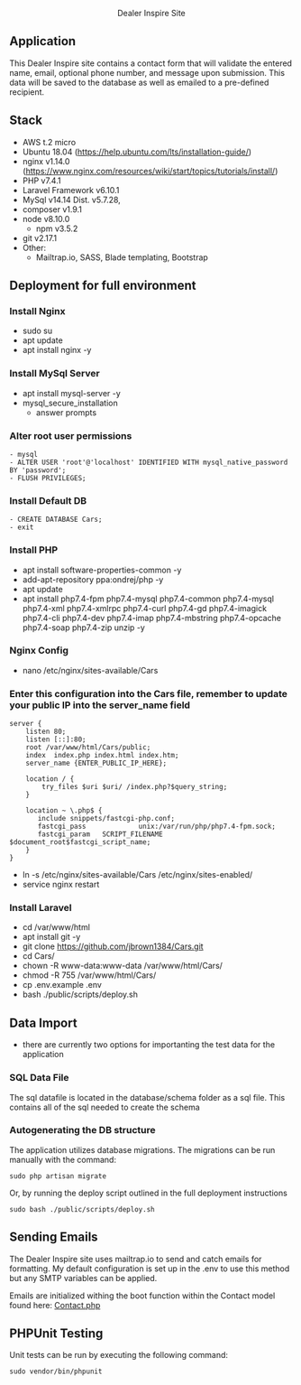 <p align="center">Dealer Inspire Site</p>

## Application
<p>This Dealer Inspire site contains a contact form that will validate the entered name, email, optional phone number, and message upon submission. This data will be saved to the database as well as emailed to a pre-defined recipient.</p>

## Stack

- AWS t.2 micro
- Ubuntu 18.04 (https://help.ubuntu.com/lts/installation-guide/)
- nginx v1.14.0 (https://www.nginx.com/resources/wiki/start/topics/tutorials/install/)
- PHP v7.4.1 
- Laravel Framework v6.10.1
- MySql v14.14 Dist. v5.7.28,
- composer v1.9.1
- node v8.10.0
    - npm v3.5.2
- git v2.17.1
- Other: 
    - Mailtrap.io, SASS, Blade templating, Bootstrap

## Deployment for full environment
### Install Nginx
- sudo su
- apt update
- apt install nginx -y

### Install MySql Server
- apt install mysql-server -y
- mysql_secure_installation
	- answer prompts

### Alter root user permissions
	- mysql
	- ALTER USER 'root'@'localhost' IDENTIFIED WITH mysql_native_password BY 'password';
	- FLUSH PRIVILEGES;

### Install Default DB
    - CREATE DATABASE Cars;
    - exit
    
### Install PHP
- apt install software-properties-common -y
- add-apt-repository ppa:ondrej/php -y
- apt update
- apt install php7.4-fpm php7.4-mysql php7.4-common php7.4-mysql php7.4-xml php7.4-xmlrpc php7.4-curl php7.4-gd php7.4-imagick php7.4-cli php7.4-dev php7.4-imap php7.4-mbstring php7.4-opcache php7.4-soap php7.4-zip unzip -y

### Nginx Config
- nano /etc/nginx/sites-available/Cars

### Enter this configuration into the Cars file, remember to update your public IP into the server_name field
```
server {
    listen 80;
    listen [::]:80;
    root /var/www/html/Cars/public;
    index  index.php index.html index.htm;
    server_name {ENTER_PUBLIC_IP_HERE};

    location / {
        try_files $uri $uri/ /index.php?$query_string;
    }

    location ~ \.php$ {
       include snippets/fastcgi-php.conf;
       fastcgi_pass             unix:/var/run/php/php7.4-fpm.sock;
       fastcgi_param   SCRIPT_FILENAME $document_root$fastcgi_script_name;
    }
}
```

- ln -s /etc/nginx/sites-available/Cars /etc/nginx/sites-enabled/
- service nginx restart

### Install Laravel
- cd /var/www/html
- apt install git -y
- git clone https://github.com/jbrown1384/Cars.git
- cd Cars/
- chown -R www-data:www-data /var/www/html/Cars/
- chmod -R 755 /var/www/html/Cars/
- cp .env.example .env
- bash ./public/scripts/deploy.sh

##  Data Import
- there are currently two options for importanting the test data for the application

### SQL Data File
<p>The sql datafile is located in the database/schema folder as a sql file. This contains all of the sql needed to create the schema</p>

### Autogenerating the DB structure
<p>The application utilizes database migrations. The migrations can be run manually with the command: </p>

```
sudo php artisan migrate
```

<p>Or, by running the deploy script outlined in the full deployment instructions</p>

```
sudo bash ./public/scripts/deploy.sh
```

##  Sending Emails
<p>The Dealer Inspire site uses mailtrap.io to send and catch emails for formatting. My default configuration is set up in the .env to use this method but any SMTP variables can be applied.</p>

<p>Emails are initialized withing the boot function within the Contact model found here: <a href="https://github.com/jbrown1384/Cars/blob/master/app/Contact.php">Contact.php</a>
</p>

##  PHPUnit Testing
<p>Unit tests can be run by executing the following command: </p>

```
sudo vendor/bin/phpunit
```
